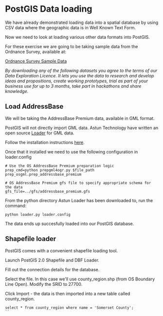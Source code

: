 PostGIS Data loading
====================

We have already demonstrated loading data into a spatial database by using CSV data where the geographic data is in Well Known Text Form.

Now we need to look at loading various other data formats into PostGIS.

For these exercise we are going to be taking sample data from the Ordnance Survey, available at:

[Ordnance Survey Sample Data](https://www.ordnancesurvey.co.uk/business-and-government/licensing/sample-data/)

*By downloading any of the following datasets you agree to the terms of our Data Exploration Licence. It lets you use the data to research and develop ideas and propositions, create working prototypes, trial as part of your business use for up to 3 months, take part in hackathons and share knowledge.*

Load AddressBase
-------------------

We will be taking the AddressBase Premium data, available in GML format.

PostGIS will not directly import GML data.  Astun Technology have written an open source [Loader](https://github.com/AstunTechnology/Loader/wiki) for GML data.

Follow the installation instructions [here](https://github.com/AstunTechnology/Loader/wiki/Installation).

Once that it installed we need to use the following configuration in loader.config

```
# Use the OS AddressBase Premium preparation logic
prep_cmd=python prepgml4ogr.py $file_path prep_osgml.prep_addressbase_premium

# OS AddressBase Premium gfs file to specify appropriate schema for the data
gfs_file=../gfs/addressbase_premium.gfs
```

From the python directory Astun Loader has been downloaded to, run the command:

```
python loader.py loader.config
```

The data ends up succesfully loaded into our PostGIS database.

Shapefile loader
----------------

PostGIS comes with a convenient shapefile loading tool.

Launch PostGIS 2.0 Shapefile and DBF Loader.

Fill out the connection details for the database.

Select the file.  In this case we'll use county_region.shp (from OS Boundary Line Open).  Modify the SRID to 27700.

Click Import - the data is then imported into a new table called county_region.

```
select * from county_region where name = 'Somerset County';
``